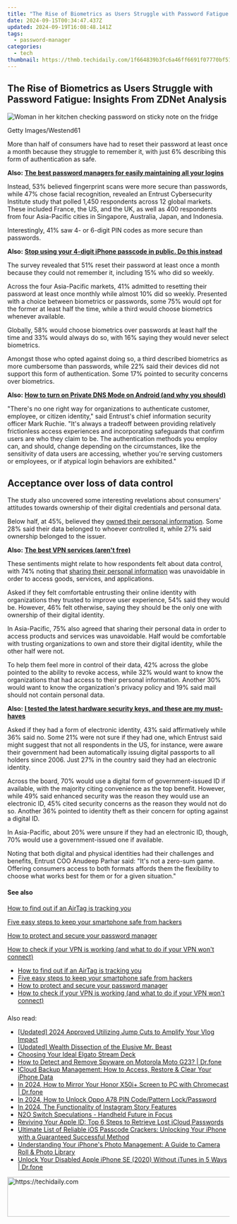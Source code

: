```yaml
---
title: "The Rise of Biometrics as Users Struggle with Password Fatigue: Insights From ZDNet Analysis"
date: 2024-09-15T00:34:47.437Z
updated: 2024-09-19T16:08:48.141Z
tags:
  - password-manager
categories:
  - tech
thumbnail: https://thmb.techidaily.com/1f664839b3fc6a46ff6691f07770bf51fb0f595eeeafca125d1de50733e104c7.jpg
---
```


## The Rise of Biometrics as Users Struggle with Password Fatigue: Insights From ZDNet Analysis

![Woman in her kitchen checking password on sticky note on the fridge](https://www.zdnet.com/a/img/resize/c52ef18ff8a18a02545160a198bfcde8c783e19a/2023/03/15/342f6f77-2435-4db6-abf7-f248f56861aa/gettyimages-1125581628.jpg?auto=webp&width=1280)

Getty Images/Westend61

More than half of consumers have had to reset their password at least once a month because they struggle to remember it, with just 6% describing this form of authentication as safe. 

**Also:** [**The best password managers for easily maintaining all your logins**](https://www.zdnet.com/article/best-password-manager/)

Instead, 53% believed fingerprint scans were more secure than passwords, while 47% chose facial recognition, revealed an Entrust Cybersecurity Institute study that polled 1,450 respondents across 12 global markets. These included France, the US, and the UK, as well as 400 respondents from four Asia-Pacific cities in Singapore, Australia, Japan, and Indonesia.

Interestingly, 41% saw 4- or 6-digit PIN codes as more secure than passwords. 

**Also:** [**Stop using your 4-digit iPhone passcode in public. Do this instead**](https://www.zdnet.com/article/stop-using-your-4-digit-iphone-passcode-in-public-do-this-instead/)

The survey revealed that 51% reset their password at least once a month because they could not remember it, including 15% who did so weekly. 

Across the four Asia-Pacific markets, 41% admitted to resetting their password at least once monthly while almost 10% did so weekly. Presented with a choice between biometrics or passwords, some 75% would opt for the former at least half the time, while a third would choose biometrics whenever available. 

Globally, 58% would choose biometrics over passwords at least half the time and 33% would always do so, with 16% saying they would never select biometrics.

Amongst those who opted against doing so, a third described biometrics as more cumbersome than passwords, while 22% said their devices did not support this form of authentication. Some 17% pointed to security concerns over biometrics. 

**Also:** [**How to turn on Private DNS Mode on Android (and why you should)**](https://www.zdnet.com/article/how-to-turn-on-private-dns-mode-on-android-and-why-you-should/)

"There's no one right way for organizations to authenticate customer, employee, or citizen identity," said Entrust's chief information security officer Mark Ruchie. "It's always a tradeoff between providing relatively frictionless access experiences and incorporating safeguards that confirm users are who they claim to be. The authentication methods you employ can, and should, change depending on the circumstances, like the sensitivity of data users are accessing, whether you're serving customers or employees, or if atypical login behaviors are exhibited." 

## Acceptance over loss of data control

The study also uncovered some interesting revelations about consumers' attitudes towards ownership of their digital credentials and personal data. 

Below half, at 45%, believed they [owned their personal information](https://www.zdnet.com/article/apac-consumers-believe-onus-on-businesses-governments-to-safeguard-their-data/). Some 28% said their data belonged to whoever controlled it, while 27% said ownership belonged to the issuer. 

**Also:** [**The best VPN services (aren't free)**](https://www.zdnet.com/article/best-vpn/)

These sentiments might relate to how respondents felt about data control, with 74% noting that [sharing their personal information](https://www.zdnet.com/article/apac-consumers-share-more-data-but-will-ditch-firms-over-security-breach/) was unavoidable in order to access goods, services, and applications. 

Asked if they felt comfortable entrusting their online identity with organizations they trusted to improve user experience, 54% said they would be. However, 46% felt otherwise, saying they should be the only one with ownership of their digital identity. 

In Asia-Pacific, 75% also agreed that sharing their personal data in order to access products and services was unavoidable. Half would be comfortable with trusting organizations to own and store their digital identity, while the other half were not. 

To help them feel more in control of their data, 42% across the globe pointed to the ability to revoke access, while 32% would want to know the organizations that had access to their personal information. Another 30% would want to know the organization's privacy policy and 19% said mail should not contain personal data. 

**Also:** [**I tested the latest hardware security keys, and these are my must-haves**](https://www.zdnet.com/article/best-security-key/)

Asked if they had a form of electronic identity, 43% said affirmatively while 36% said no. Some 21% were not sure if they had one, which Entrust said might suggest that not all respondents in the US, for instance, were aware their government had been automatically issuing digital passports to all holders since 2006\. Just 27% in the country said they had an electronic identity. 

Across the board, 70% would use a digital form of government-issued ID if available, with the majority citing convenience as the top benefit. However, while 49% said enhanced security was the reason they would use an electronic ID, 45% cited security concerns as the reason they would not do so. Another 36% pointed to identity theft as their concern for opting against a digital ID. 

In Asia-Pacific, about 20% were unsure if they had an electronic ID, though, 70% would use a government-issued one if available. 

Noting that both digital and physical identities had their challenges and benefits, Entrust COO Anudeep Parhar said: "It's not a zero-sum game. Offering consumers access to both formats affords them the flexibility to choose what works best for them or for a given situation."

#### See also

[How to find out if an AirTag is tracking you](https://www.zdnet.com/article/how-to-find-out-if-an-airtag-is-tracking-you/ "How to find out if an AirTag is tracking you")

[Five easy steps to keep your smartphone safe from hackers](https://www.zdnet.com/article/five-easy-steps-to-keep-your-smartphone-safe-from-hackers/ "Five easy steps to keep your smartphone safe from hackers")

[How to protect and secure your password manager](https://www.zdnet.com/article/how-to-protect-and-secure-your-password-manager/ "How to protect and secure your password manager")

[How to check if your VPN is working (and what to do if your VPN won't connect)](https://www.zdnet.com/article/how-to-check-if-your-vpn-is-working-and-what-to-do-if-your-vpn-wont-connect/ "How to check if your VPN is working (and what to do if your VPN won't connect)")

* [How to find out if an AirTag is tracking you](https://www.zdnet.com/article/how-to-find-out-if-an-airtag-is-tracking-you/ "How to find out if an AirTag is tracking you")
* [Five easy steps to keep your smartphone safe from hackers](https://www.zdnet.com/article/five-easy-steps-to-keep-your-smartphone-safe-from-hackers/ "Five easy steps to keep your smartphone safe from hackers")
* [How to protect and secure your password manager](https://www.zdnet.com/article/how-to-protect-and-secure-your-password-manager/ "How to protect and secure your password manager")
* [How to check if your VPN is working (and what to do if your VPN won't connect)](https://www.zdnet.com/article/how-to-check-if-your-vpn-is-working-and-what-to-do-if-your-vpn-wont-connect/ "How to check if your VPN is working (and what to do if your VPN won't connect)")

###

<ins class="adsbygoogle"
     style="display:block"
     data-ad-format="autorelaxed"
     data-ad-client="ca-pub-7571918770474297"
     data-ad-slot="1223367746"></ins>

<ins class="adsbygoogle"
     style="display:block"
     data-ad-client="ca-pub-7571918770474297"
     data-ad-slot="8358498916"
     data-ad-format="auto"
     data-full-width-responsive="true"></ins>

<span class="atpl-alsoreadstyle">Also read:</span>
<div><ul>
<li><a href="https://youtube-sure.techidaily.com/ed-2024-approved-utilizing-jump-cuts-to-amplify-your-vlog-impact/"><u>[Updated] 2024 Approved Utilizing Jump Cuts to Amplify Your Vlog Impact</u></a></li>
<li><a href="https://youtube-data.techidaily.com/ed-wealth-dissection-of-the-elusive-mr-beast/"><u>[Updated] Wealth Dissection of the Elusive Mr. Beast</u></a></li>
<li><a href="https://games-able.techidaily.com/choosing-your-ideal-elgato-stream-deck/"><u>Choosing Your Ideal Elgato Stream Deck</u></a></li>
<li><a href="https://android-location-track.techidaily.com/how-to-detect-and-remove-spyware-on-motorola-moto-g23-drfone-by-drfone-virtual-android/"><u>How to Detect and Remove Spyware on Motorola Moto G23? | Dr.fone</u></a></li>
<li><a href="https://app-tips.techidaily.com/icloud-backup-management-how-to-access-restore-and-clear-your-iphone-data/"><u>ICloud Backup Management: How to Access, Restore & Clear Your iPhone Data</u></a></li>
<li><a href="https://screen-mirror.techidaily.com/in-2024-how-to-mirror-your-honor-x50iplus-screen-to-pc-with-chromecast-drfone-by-drfone-android/"><u>In 2024, How to Mirror Your Honor X50i+ Screen to PC with Chromecast | Dr.fone</u></a></li>
<li><a href="https://easy-unlock-android.techidaily.com/in-2024-how-to-unlock-oppo-a78-pin-codepattern-lockpassword-by-drfone-android/"><u>In 2024, How to Unlock Oppo A78 PIN Code/Pattern Lock/Password</u></a></li>
<li><a href="https://instagram-videos.techidaily.com/in-2024-the-functionality-of-instagram-story-features/"><u>In 2024, The Functionality of Instagram Story Features</u></a></li>
<li><a href="https://games-able.techidaily.com/n2o-switch-speculations-handheld-future-in-focus/"><u>N2O Switch Speculations - Handheld Future in Focus</u></a></li>
<li><a href="https://app-tips.techidaily.com/reviving-your-apple-id-top-6-steps-to-retrieve-lost-icloud-passwords/"><u>Reviving Your Apple ID: Top 6 Steps to Retrieve Lost iCloud Passwords</u></a></li>
<li><a href="https://app-tips.techidaily.com/ultimate-list-of-reliable-ios-passcode-crackers-unlocking-your-iphone-with-a-guaranteed-successful-method/"><u>Ultimate List of Reliable iOS Passcode Crackers: Unlocking Your iPhone with a Guaranteed Successful Method</u></a></li>
<li><a href="https://app-tips.techidaily.com/understanding-your-iphones-photo-management-a-guide-to-camera-roll-and-photo-library/"><u>Understanding Your iPhone's Photo Management: A Guide to Camera Roll & Photo Library</u></a></li>
<li><a href="https://iphone-unlock.techidaily.com/unlock-your-disabled-apple-iphone-se-2020-without-itunes-in-5-ways-drfone-by-drfone-ios/"><u>Unlock Your Disabled Apple iPhone SE (2020) Without iTunes in 5 Ways | Dr.fone</u></a></li>
</ul></div>

<!-- affiliate ads begin -->
<a href="https://appsumo.8odi.net/c/5597632/2105859/7443" target="_top" id="2105859">
  <img src="//a.impactradius-go.com/display-ad/7443-2105859" border="0" alt="https://techidaily.com" width="728" height="90"/>
</a>
<img height="0" width="0" src="https://appsumo.8odi.net/i/5597632/2105859/7443" style="position:absolute;visibility:hidden;" border="0" />
<!-- affiliate ads end -->

